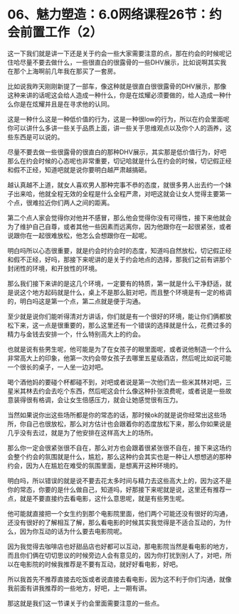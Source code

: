 # 06、魅力塑造：6.0网络课程26节：约会前置工作（2）

这一下我们就是讲一下还是关于约会一些大家需要注意的点，那在约会的时候呢记住哈尽量不要去做什么，一些很直白的很露骨的一些DHV展示，比如说啊其实我在那个上海啊前几年我在那买了一套房。

比如说我昨天刚刚新提了一部车，像这种就是很直白很很露骨的DHV展示，那像这种来讲的话呢这会给人造成一种什么，你是在炫耀必须要做的，给人造成一种什么你是在炫耀并且是在寻求他的认同。

这是一种什么这是一种低价值的行为，这是一种很low的行为，所以在约会里面呢你可以讲什么多讲一些关于品质上面，讲一些关于思维观点以及你个人的涵养，这些东西是可以说的。

尽量不要去做一些很露骨的很直白的那种DHV展示，其实那是低价值行为，好吧那么在约会时候的心态呢也非常重要，切记哈就是什么在约会的时候，切记假正经和假不正经，知道吧就是说你要明白越严肃越搞砸。

越认真越不上道，就女人喜欢男人那种完事不恭的态度，就很多男人出去约一个妹子出来哈，他就全程无效的全程是什么全程严肃，对吧这就会让女人觉得主要第一个点，很难拉近你们两人之间的距离。

第二个点人家会觉得你对他并不感冒，那么他会觉得你没有可得性，接下来他就会为了维护自己自尊，或者其他一些因素而远离你，因为他跟你在一起很紧张，或者说跟你在一起很难放松，他怎么会想跟你在一起呢。

明白吗所以心态很重要，就是约会时约会时的态度，知道吗自然放松，切记假正经和假不正经，好吗，那接下来呢讲的是关于约会地点的选择，那我们之前有讲那个封闭性的环境，和开放性的环境。

那么我们接下来讲的是这几个环境，一定要有的特质，第一就是什么干净舒适，就是说这个地方起码就是什么，桌上不是那么脏对吧，而且整个环境是有一定的格调的，明白吗这是第一个点，第二点就是便于沟通。

至少就是说你们能听得清对方讲话，你们就是有一个很好的环境，能让你们俩都放松下来，这一点是很重要的，那么这里还有一个错误的选择就是什么，花费过多的精力与金钱去安排一个，什么特别高大上的约会。

也就是说有些男生呢，他可能是为了在女孩子的眼里面呢，或者说他制造一个什么非常高大上的印象，他第一次约会带女孩子去哪里五星级酒店，然后呢比如说可能一个很长的桌子，一人坐一边对吧。

喝个酒他妈的要碰个杯都碰不到，对吧或者说是第一次他们去一些米其林对吧，三星米其林去约会去吃个东西，然后呢这会什么像这种扑张浪费呢，或者说是一些故意装得很有格调，会让女生倍感压力，就会让她感觉很有压力。

当然如果说你出这些场所都是你的常态的话，那时候ok的就是说你经常出这些场所，你自己也很放松，那么对方估计也会跟着你的态度放松下来，那么你如果说是几乎没有去过，就是为了他安排在这样高大上的场所。

那么你一定会很紧张很不自在，那么对方也会跟着很紧张很不自在，接下来这场约会整个约会的氛围就是什么，尴尬，那么这种约会其实也是一种让人想想逃的那种约会，因为人在尴尬在难受的氛围里面，是想离开这种环境的。

明白吗，所以错误的就是说不要去花太多时间与精力去这些高大上的，因为这不是你的常态，你要的是什么做自己，知道吗，好那接下来呢就是说，这里还有推荐一点，就是不要直接约去看电影，这什么意思呢，就是有些男生呢。

他可能就直接把一个女生约到那个电影院里面，他们两个可能还没有很好的沟通，还没有很好的了解相互了解，那么看电影的时候其实我觉得是不适合互动的，为什么，因为你互动的话为什么要去电影院呢。

因为我觉得去咖啡店也好甜品店也好都可以互动，那电影院当然是看电影的地方，而且你们俩在切切思议的时候旁边人会有意见的，因为你打扰到别人了，对吧，所以在电影院的时候我推荐是不要有互动，就好好看电影，好吧。

所以我首先不推荐直接去吃饭或者说直接去看电影，因为这不利于你们沟通，就像我前面有讲我推荐的一些地方，好吧，上一期有讲。

那这就是我们这一节课关于约会里面需要注意的一些点。